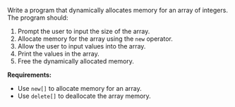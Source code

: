 Write a program that dynamically allocates memory for an array of integers. The program should:
1. Prompt the user to input the size of the array.
2. Allocate memory for the array using the `new` operator.
3. Allow the user to input values into the array.
4. Print the values in the array.
5. Free the dynamically allocated memory.

**Requirements:**
- Use `new[]` to allocate memory for an array.
- Use `delete[]` to deallocate the array memory.